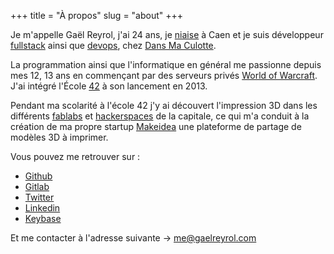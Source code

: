 +++
title = "À propos"
slug = "about"
+++

Je m'appelle Gaël Reyrol, j'ai 24 ans, je [niaise](https://fr.wiktionary.org/wiki/niaiser) à Caen et je suis développeur [fullstack](https://fr.wikipedia.org/wiki/D%C3%A9veloppeur_full_stack) ainsi que [devops](https://fr.wikipedia.org/wiki/Devops), chez [Dans Ma Culotte](https://dansmaculotte.com).

La programmation ainsi que l'informatique en général me passionne depuis mes 12, 13 ans en commençant par des serveurs privés [World of Warcraft](https://fr.wikipedia.org/wiki/World_of_Warcraft). J'ai intégré l'École [42](http://www.42.fr/) à son lancement en 2013.

Pendant ma scolarité à l'école 42 j'y ai découvert l'impression 3D dans les différents [fablabs](https://fr.wikipedia.org/wiki/Fab_lab) et [hackerspaces](https://fr.wikipedia.org/wiki/Hackerspace) de la capitale, ce qui m'a conduit à
la création de ma propre startup [Makeidea](https://makeidea.io) une plateforme de partage de modèles 3D à imprimer.

Vous pouvez me retrouver sur :

- [Github](https://github.com/Zevran)
- [Gitlab](https://gitlab.com/Zevran)
- [Twitter](https://twitter.com/GaelReyrol)
- [Linkedin](https://linkedin.com/in/gaelreyrol)
- [Keybase](https://keybase.io/zevran)

<!-- De belles choses niveau making sont à venir sur Caen donc je vous recommande d'aller voir par là si ça vous intéresse -> [makelabs.xyz](https://makelabs.xyz) -->

<!-- Vous abonnez à ma newsletter 'Brain Wash' sur [Tinyletter](https://tinyletter.com/Zevran). -->

Et me contacter à l'adresse suivante -> [me@gaelreyrol.com](mailto:me@gaelreyrol.com)

